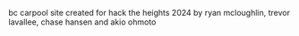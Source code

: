 bc carpool site
created for hack the heights 2024
by ryan mcloughlin, trevor lavallee, chase hansen and akio ohmoto
